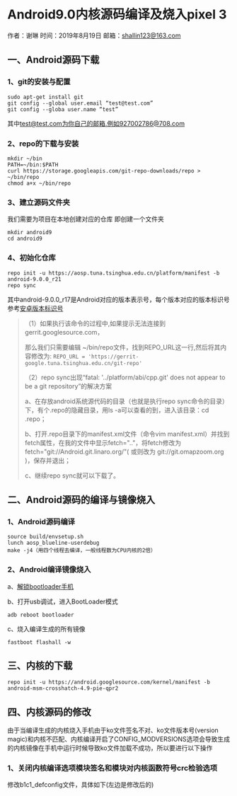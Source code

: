 # Android9.0内核源码编译及烧入pixel 3

作者：谢琳 时间：2019年8月19日 邮箱：shallin123@163.com

## 一、Android源码下载

### 1、git的安装与配置

```
sudo apt-get install git
git config --global user.email “test@test.com”
git config --globa user.name “test”
```

其中[test@test.com](mailto:test@test.com)为你自己的邮箱.例如927002786@708.com

### 2、repo的下载与安装

```
mkdir ~/bin
PATH=~/bin:$PATH
curl https://storage.googleapis.com/git-repo-downloads/repo > ~/bin/repo
chmod a+x ~/bin/repo
```

### 3、建立源码文件夹

我们需要为项目在本地创建对应的仓库 即创建一个文件夹

```
mkdir android9
cd android9
```

### 4、初始化仓库

```
repo init -u https://aosp.tuna.tsinghua.edu.cn/platform/manifest -b android-9.0.0_r21
repo sync
```

其中android-9.0.0_r17是Android对应的版本表示号，每个版本对应的版本标识号参考[安卓版本标识号](https://source.android.com/source/build-numbers.html#source-code-tags-and-builds)

> （1）如果执行该命令的过程中,如果提示无法连接到 gerrit.googlesource.com，
>
> 那么我们只需要编辑 ~/bin/repo文件，找到REPO_URL这一行,然后将其内容修改为: `REPO_URL = 'https://gerrit-google.tuna.tsinghua.edu.cn/git-repo'`
>
> （2）repo sync出现“fatal: '../platform/abi/cpp.git' does not appear to be a git repository”的解决方案
>
> a、在存放android系统源代码的目录（也就是执行repo sync命令的目录）下，有个.repo的隐藏目录，用ls -a可以查看的到，进入该目录：cd .repo；
>
> b、打开.repo目录下的manifest.xml文件（命令vim manifest.xml）并找到fetch属性，在我的文件中显示fetch=".."，将fetch修改为 fetch="git://Android.git.linaro.org/"( 或则改为 git://git.omapzoom.org )，保存并退出；
>
> c、继续repo sync就可以下载了。

## 二、Android源码的编译与镜像烧入

### 1、Android源码编译

```
source build/envsetup.sh
lunch aosp_blueline-userdebug
make -j4（用四个线程去编译，一般线程数为CPU内核的2倍）
```

### 2、Android编译镜像烧入

a、[解锁bootloader手机](https://android.gadgethacks.com/how-to/unlock-bootloader-your-google-pixel-pixel-xl-0174627/)

b、打开usb调试，进入BootLoader模式

`adb reboot bootloader`

c、烧入编译生成的所有镜像

`fastboot flashall -w`

## 三、内核的下载

```
repo init -u https://android.googlesource.com/kernel/manifest -b android-msm-crosshatch-4.9-pie-qpr2
```

## 四、内核源码的修改

由于当编译生成的内核烧入手机由于ko文件签名不对、ko文件版本号(version magic)和内核不匹配、内核编译开启了CONFIG_MODVERSIONS选项会导致生成的内核镜像在手机中运行时候导致ko文件加载不成功，所以要进行以下操作
### 1、关闭内核编译选项模块签名和模块对内核函数符号crc检验选项
修改b1c1_defconfig文件，具体如下(左边是修改后的)
